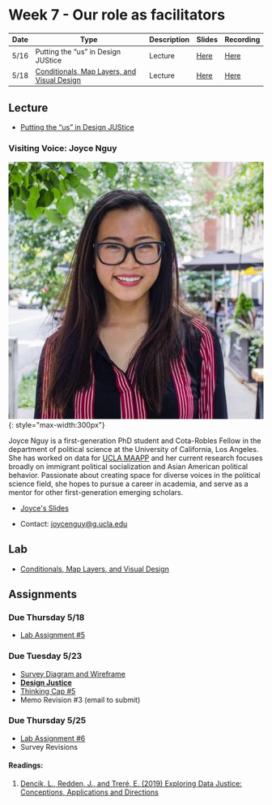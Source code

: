 # Week 7 - Our role as facilitators

Date|Type|Description|Slides|Recording|
|---|----|-----------|------|---------|
|5/16|Putting the “us” in Design JUStice|Lecture|[Here](../materials/AA191_S_W7_Lecture_7.pdf)|[Here](https://tinyurl.com/4x77ew26)|
|5/18|[Conditionals, Map Layers, and Visual Design](../labs/week7/index.md)|Lecture|[Here](../materials/AA191_S_W7_Lab_7.pdf)|[Here](https://ucla.zoom.us/rec/share/SG7BpJVhA_t5EzSdAyrNb_3iOTWRuURTda6ZwPvRKrAHaD6NsFf3aH68bsHTxcpY.0hK_0Yqc4Z0SncB4)|

## Lecture

- [Putting the “us” in Design JUStice](../materials/AA191_S_W7_Lecture_7.pdf)

### Visiting Voice: Joyce Nguy

![../media/joycenguy.jpg](../media/joycenguy.jpg){: style="max-width:300px"}

Joyce Nguy is a first-generation PhD student and Cota-Robles Fellow in the department of political science at the University of California, Los Angeles. She has worked on data for [UCLA MAAPP](https://uclamaapp.org/) and her current research focuses broadly on immigrant political socialization and Asian American political behavior. Passionate about creating space for diverse voices in the political science field, she hopes to pursue a career in academia, and serve as a mentor for other first-generation emerging scholars.

- [Joyce's Slides](https://www.canva.com/design/DAFi941R8-Y/n_R3WQgO773E4yIPn9Uv5g/view?utm_content=DAFi941R8-Y&utm_campaign=designshare&utm_medium=link&utm_source=viewer)

- Contact: [joycenguy@g.ucla.edu](mailto:joycenguy@g.ucla.edu)

## Lab

- [Conditionals, Map Layers, and Visual Design](../labs/week7/index.md)

## Assignments

### Due Thursday 5/18

- [Lab Assignment #5](../assignments/week6/lab_assignment.md)

### Due Tuesday 5/23
- [Survey Diagram and Wireframe](../assignments/week6/group_assignment.md)
- [**Design Justice**](../assignments/week7/reading.md)
- [Thinking Cap #5](../assignments/week7/thinking_cap.md)
- Memo Revision #3 (email to submit)

### Due Thursday 5/25
- [Lab Assignment #6](../assignments/week7/lab_assignment.md)
- Survey Revisions
  
#### Readings:
1. [Dencik, L., Redden, J., and Treré, E. (2019) Exploring Data Justice: Conceptions, Applications and Directions](../materials/readings/DataJustice.pdf)